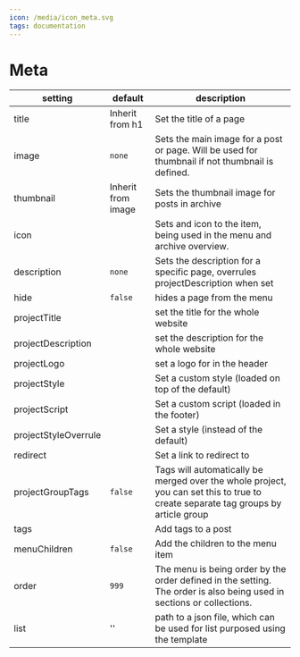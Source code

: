 ```yaml
---
icon: /media/icon_meta.svg
tags: documentation
---
```


# Meta

| setting              | default            | description                                                                                                                       |
| -------------------- | ------------------ | --------------------------------------------------------------------------------------------------------------------------------- |
| title                | Inherit from h1    | Set the title of a page                                                                                                           |
| image                | `none`             | Sets the main image for a post or page. Will be used for thumbnail if not thumbnail is defined.                                   |
| thumbnail            | Inherit from image | Sets the thumbnail image for posts in archive                                                                                     |
| icon                 |                    | Sets and icon to the item, being used in the menu and archive overview.                                                           |
| description          | `none`             | Sets the description for a specific page, overrules projectDescription when set                                                   |
| hide                 | `false`            | hides a page from the menu                                                                                                        |
| projectTitle         |                    | set the title for the whole website                                                                                               |
| projectDescription   |                    | set the description for the whole website                                                                                         |
| projectLogo          |                    | set a logo for in the header                                                                                                      |
| projectStyle         |                    | Set a custom style (loaded on top of the default)                                                                                 |
| projectScript        |                    | Set a custom script (loaded in the footer)                                                                                        |
| projectStyleOverrule |                    | Set a style (instead of the default)                                                                                              |
| redirect             |                    | Set a link to redirect to                                                                                                         |
| projectGroupTags     | `false`            | Tags will automatically be merged over the whole project, you can set this to true to create separate tag groups by article group |
| tags                 |                    | Add tags to a post                                                                                                                |
| menuChildren         | `false`            | Add the children to the menu item                                                                                                 |
| order                | `999`              | The menu is being order by the order defined in the setting. The order is also being used in sections or collections.             |
| list                 | ''                 | path to a json file, which can be used for list purposed using the template                                                       |
